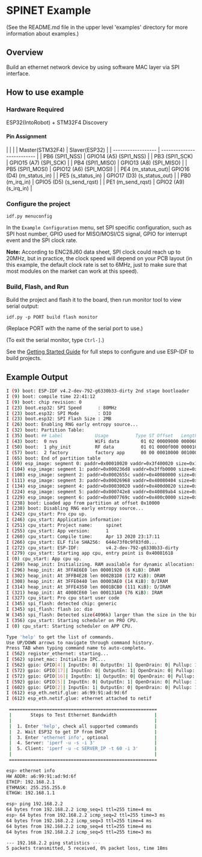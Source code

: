 # SPINET Example
(See the README.md file in the upper level 'examples' directory for more information about examples.)

## Overview

Build an ethernet network device by using software MAC layer via SPI interface.

## How to use example

### Hardware Required

ESP32(IntoRobot) + STM32F4 Discovery

#### Pin Assignment

|                    |                            |
|  Master(STM32F4)   | Slaver(ESP32)              |
| ------------------ | -------------------------- |
|  PB6 (SPI1_NSS)    | GPIO14 (A5) (SPI1_NSS)     |
|  PB3 (SPI1_SCK)    | GPIO15 (A7) (SPI_SCK)      |
|  PB4 (SPI1_MISO)   | GPIO13 (A8) (SPI_MISO)     |
|  PB5 (SPI1_MOSI)   | GPIO12 (A6) (SPI_MOSI)     |
|  PE4 (m_status_out)| GPIO16 (D4) (m_status_in)  |
|  PE5 (s_status_in) | GPIO17 (D3) (s_status_out) |
|  PB0 (m_irq_in)    | GPIO5  (D5) (s_send_rqst)  |
|  PE1 (m_send_rqst) | GPIO2  (A9) (s_irq_in)     |


### Configure the project

```
idf.py menuconfig
```

In the `Example Configuration` menu, set SPI specific configuration, such as SPI host number, GPIO used for MISO/MOSI/CS signal, GPIO for interrupt event and the SPI clock rate.

**Note:** According to ENC28J60 data sheet, SPI clock could reach up to 20MHz, but in practice, the clock speed will depend on your PCB layout (in this example, the default clock rate is set to 6MHz, just to make sure that most modules on the market can work at this speed).

### Build, Flash, and Run

Build the project and flash it to the board, then run monitor tool to view serial output:

```
idf.py -p PORT build flash monitor
```

(Replace PORT with the name of the serial port to use.)

(To exit the serial monitor, type ``Ctrl-]``.)

See the [Getting Started Guide](https://docs.espressif.com/projects/esp-idf/en/latest/get-started/index.html) for full steps to configure and use ESP-IDF to build projects.

## Example Output

```bash
I (9) boot: ESP-IDF v4.2-dev-792-g6330b33-dirty 2nd stage bootloader
I (9) boot: compile time 22:41:12
I (9) boot: chip revision: 0
I (23) boot.esp32: SPI Speed      : 80MHz
I (23) boot.esp32: SPI Mode       : DIO
I (23) boot.esp32: SPI Flash Size : 2MB
I (26) boot: Enabling RNG early entropy source...
I (32) boot: Partition Table:
I (35) boot: ## Label            Usage          Type ST Offset   Length
I (43) boot:  0 nvs              WiFi data        01 02 00009000 00006000
I (50) boot:  1 phy_init         RF data          01 01 0000f000 00001000
I (57) boot:  2 factory          factory app      00 00 00010000 00100000
I (65) boot: End of partition table
I (69) esp_image: segment 0: paddr=0x00010020 vaddr=0x3f400020 size=0x136b0 ( 79536) map
I (104) esp_image: segment 1: paddr=0x000236d8 vaddr=0x3ffb0000 size=0x02e7c ( 11900) load
I (108) esp_image: segment 2: paddr=0x0002655c vaddr=0x40080000 size=0x00404 (  1028) load
I (111) esp_image: segment 3: paddr=0x00026968 vaddr=0x40080404 size=0x096b0 ( 38576) load
I (134) esp_image: segment 4: paddr=0x00030020 vaddr=0x400d0020 size=0x442c0 (279232) map
I (224) esp_image: segment 5: paddr=0x000742e8 vaddr=0x40089ab4 size=0x033ac ( 13228) load
I (229) esp_image: segment 6: paddr=0x0007769c vaddr=0x400c0000 size=0x00064 (   100) load
I (238) boot: Loaded app from partition at offset 0x10000
I (238) boot: Disabling RNG early entropy source...
I (242) cpu_start: Pro cpu up.
I (246) cpu_start: Application information:
I (251) cpu_start: Project name:     spinet
I (255) cpu_start: App version:      1
I (260) cpu_start: Compile time:     Apr 13 2020 23:17:11
I (266) cpu_start: ELF file SHA256:  644e73f0c9f83fd0...
I (272) cpu_start: ESP-IDF:          v4.2-dev-792-g6330b33-dirty
I (279) cpu_start: Starting app cpu, entry point is 0x40081618
I (0) cpu_start: App cpu up.
I (289) heap_init: Initializing. RAM available for dynamic allocation:
I (296) heap_init: At 3FFAE6E0 len 00001920 (6 KiB): DRAM
I (302) heap_init: At 3FFB4E28 len 0002B1D8 (172 KiB): DRAM
I (308) heap_init: At 3FFE0440 len 00003AE0 (14 KiB): D/IRAM
I (314) heap_init: At 3FFE4350 len 0001BCB0 (111 KiB): D/IRAM
I (321) heap_init: At 4008CE60 len 000131A0 (76 KiB): IRAM
I (327) cpu_start: Pro cpu start user code
I (345) spi_flash: detected chip: generic
I (345) spi_flash: flash io: dio
W (345) spi_flash: Detected size(4096k) larger than the size in the binary image header(2048k). Using the size in the binary image header.
I (356) cpu_start: Starting scheduler on PRO CPU.
I (0) cpu_start: Starting scheduler on APP CPU.

Type 'help' to get the list of commands.
Use UP/DOWN arrows to navigate through command history.
Press TAB when typing command name to auto-complete.
I (562) register_ethernet: starting...
I (562) spinet_mac: Initialize IPC...
I (562) gpio: GPIO[4]| InputEn: 0| OutputEn: 1| OpenDrain: 0| Pullup: 1| Pulldown: 0| Intr:0 
I (572) gpio: GPIO[17]| InputEn: 0| OutputEn: 1| OpenDrain: 0| Pullup: 1| Pulldown: 0| Intr:0 
I (572) gpio: GPIO[16]| InputEn: 1| OutputEn: 0| OpenDrain: 0| Pullup: 1| Pulldown: 0| Intr:0 
I (592) gpio: GPIO[5]| InputEn: 0| OutputEn: 1| OpenDrain: 0| Pullup: 1| Pulldown: 0| Intr:0 
I (602) gpio: GPIO[2]| InputEn: 1| OutputEn: 0| OpenDrain: 0| Pullup: 1| Pulldown: 0| Intr:2 
I (612) esp_eth.netif.glue: a6:99:91:ad:9d:6f
I (612) esp_eth.netif.glue: ethernet attached to netif

 =======================================================
 |       Steps to Test Ethernet Bandwidth              |
 |                                                     |
 |  1. Enter 'help', check all supported commands      |
 |  2. Wait ESP32 to get IP from DHCP                  |
 |  3. Enter 'ethernet info', optional                 |
 |  4. Server: 'iperf -u -s -i 3'                      |
 |  5. Client: 'iperf -u -c SERVER_IP -t 60 -i 3'      |
 |                                                     |
 =======================================================

esp> ethernet info
HW ADDR: a6:99:91:ad:9d:6f
ETHIP: 192.168.2.1
ETHMASK: 255.255.255.0
ETHGW: 192.168.1.1

esp> ping 192.168.2.2
64 bytes from 192.168.2.2 icmp_seq=1 ttl=255 time=4 ms
esp> 64 bytes from 192.168.2.2 icmp_seq=2 ttl=255 time=3 ms
64 bytes from 192.168.2.2 icmp_seq=3 ttl=255 time=4 ms
64 bytes from 192.168.2.2 icmp_seq=4 ttl=255 time=4 ms
64 bytes from 192.168.2.2 icmp_seq=5 ttl=255 time=3 ms

--- 192.168.2.2 ping statistics ---
5 packets transmitted, 5 received, 0% packet loss, time 18ms
```
